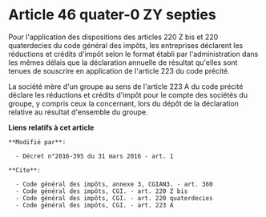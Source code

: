 # Article 46 quater-0 ZY septies

Pour l'application des dispositions des articles 220 Z bis et 220 quaterdecies du code général des impôts, les entreprises
déclarent les réductions et crédits d'impôt selon le format établi par l'administration dans les mêmes délais que la
déclaration annuelle de résultat qu'elles sont tenues de souscrire en application de l'article 223 du code précité.

La société mère d'un groupe au sens de l'article 223 A du code précité déclare les réductions et crédits d'impôt pour le
compte des sociétés du groupe, y compris ceux la concernant, lors du dépôt de la déclaration relative au résultat d'ensemble
du groupe.

**Liens relatifs à cet article**

	**Modifié par**:

	  - Décret n°2016-395 du 31 mars 2016 - art. 1

	**Cite**:

	  - Code général des impôts, annexe 3, CGIAN3. - art. 360
	  - Code général des impôts, CGI. - art. 220 Z bis
	  - Code général des impôts, CGI. - art. 220 quaterdecies
	  - Code général des impôts, CGI. - art. 223 A
